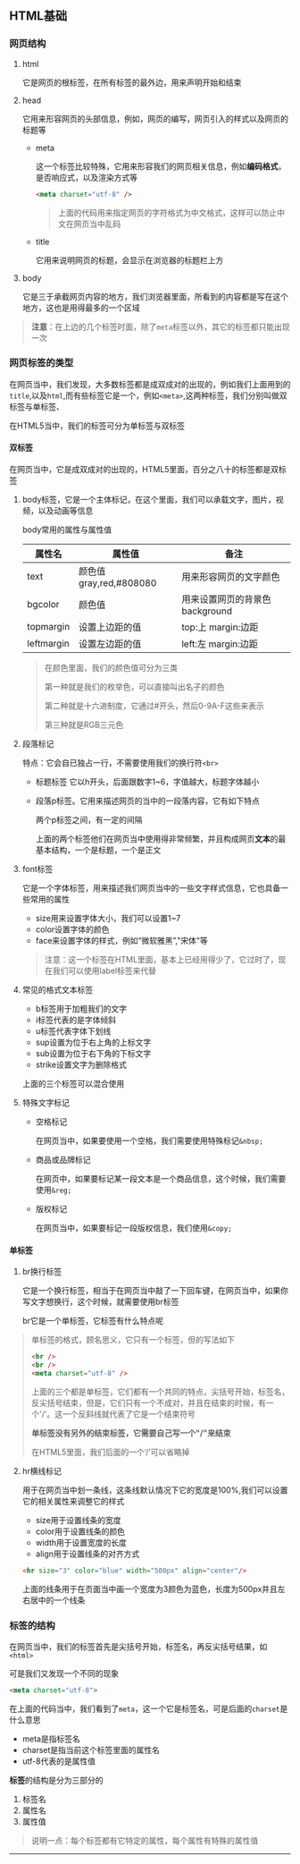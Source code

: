 ## HTML基础

### 网页结构

1. html

   它是网页的根标签，在所有标签的最外边，用来声明开始和结束

2. head

   它用来形容网页的头部信息，例如，网页的编写，网页引入的样式以及网页的标题等

   * meta

     这一个标签比较特殊，它用来形容我们的网页相关信息，例如**编码格式**，是否响应式，以及渲染方式等

     ```html
     <meta charset="utf-8" />
     ```

     > 上面的代码用来指定网页的字符格式为中文格式，这样可以防止中文在网页当中乱码

   * title

     它用来说明网页的标题，会显示在浏览器的标题栏上方

3. body

   它是三于承截网页内容的地方，我们浏览器里面，所看到的内容都是写在这个地方，这也是用得最多的一个区域

> **注意**：在上边的几个标签时面，除了`meta`标签以外，其它的标签都只能出现一次

### 网页标签的类型

在网页当中，我们发现，大多数标签都是成双成对的出现的，例如我们上面用到的`title`,以及`html`,而有些标签它是一个，例如`<meta>`,这两种标签，我们分别叫做双标签与单标签、

在HTML5当中，我们的标签可分为单标签与双标签

#### 双标签

在网页当中，它是成双成对的出现的，HTML5里面，百分之八十的标签都是双标签

1. body标签，它是一个主体标记，在这个里面，我们可以承载文字，图片，视频，以及动画等信息

   body常用的属性与属性值

   | 属性名     | 属性值                 | 备注                           |
   | ---------- | ---------------------- | ------------------------------ |
   | text       | 颜色值gray,red,#808080 | 用来形容网页的文字颜色         |
   | bgcolor    | 颜色值                 | 用来设置网页的背景色background |
   | topmargin  | 设置上边距的值         | top:上 margin:边距             |
   | leftmargin | 设置左边距的值         | left:左 margin:边距            |

   > 在颜色里面，我们的颜色值可分为三类
   >
   > 第一种就是我们的枚举色，可以直接叫出名子的颜色
   >
   > 第二种就是十六进制度，它通过#开头，然后0-9A-F这些来表示
   >
   > 第三种就是RGB三元色

2. 段落标记

   特点：它会自已独占一行，不需要使用我们的换行符`<br>`

   * 标题标签 它以h开头，后面跟数字1~6，字值越大，标题字体越小

   * 段落p标签。它用来描述网页的当中的一段落内容，它有如下特点

     两个p标签之间，有一定的间隔

		上面的两个标签他们在网页当中使用得非常频繁，并且构成网页**文本**的最基本结构，一个是标题，一个是正文

3. font标签

   它是一个字体标签，用来描述我们网页当中的一些文字样式信息，它也具备一些常用的属性

   * size用来设置字体大小，我们可以设置1~7
   * color设置字体的颜色
   * face来设置字体的样式，例如“微软雅黑”,"宋体"等

   > 注意：这一个标签在HTML里面，基本上已经用得少了，它过时了，现在我们可以使用label标签来代替

4. 常见的格式文本标签

   * b标签用于加粗我们的文字
   * i标签代表的是字体倾斜
   * u标签代表字体下划线
   * sup设置为位于右上角的上标文字 
   * sub设置为位于右下角的下标文字 
   * strike设置文字为删除格式

   上面的三个标签可以混合使用

5. 特殊文字标记

   * 空格标记

     在网页当中，如果要使用一个空格，我们需要使用特殊标记`&nbsp;`

   * 商品或品牌标记

     在网页中，如果要标记某一段文本是一个商品信息，这个时候，我们需要使用`&reg;`

   * 版权标记

     在网页当中，如果要标记一段版权信息，我们使用`&copy;`

#### 单标签

1. br换行标签

   它是一个换行标签，相当于在网页当中敲了一下回车键，在网页当中，如果你写文字想换行，这个时候，就需要使用br标签

   br它是一个单标签，它标签有什么特点呢

> 单标签的格式，顾名思义，它只有一个标签，但的写法如下
>
> ```html
> <hr />
> <br />
> <meta charset="utf-8" />
> ```
>
> 上面的三个都是单标签，它们都有一个共同的特点，尖括号开始，标签名，反尖括号结束，但是，它们只有一个不成对，并且在结束的时候，有一个'/'。这一个反斜线就代表了它是一个结束符号
>
> **单标签没有另外的结束标签，它需要自己写一个"/"来结束**
>
> 在HTML5里面，我们后面的一个‘/’可以省略掉

2. hr横线标记

   用于在网页当中划一条线，这条线默认情况下它的宽度是100%,我们可以设置它的相关属性来调整它的样式

   * size用于设置线条的宽度
   * color用于设置线条的颜色
   * width用于设置宽度的长度
   * align用于设置线条的对齐方式

   ```html
   <hr size="3" color="blue" width="500px" align="center"/>
   ```

   上面的线条用于在页面当中画一个宽度为3颜色为蓝色，长度为500px并且左右居中的一个线条

### 标签的结构

在网页当中，我们的标签首先是尖括号开始，标签名，再反尖括号结果，如`<html>`

可是我们又发现一个不同的现象

```html
<meta charset="utf-8">
```

在上面的代码当中，我们看到了`meta`，这一个它是标签名，可是后面的`charset`是什么意思

* meta是指标签名
* charset是指当前这个标签里面的属性名
* utf-8代表的是属性值

**标签**的结构是分为三部分的

1. 标签名
2. 属性名
3. 属性值

> 说明一点：每个标签都有它特定的属性，每个属性有特殊的属性值

---

